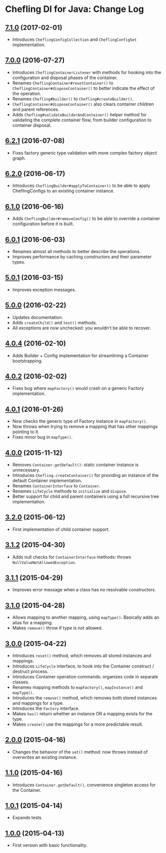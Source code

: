 # Chefling DI for Java: Change Log

## [7.1.0](../../tree/v7.1.0) (2017-02-01)

- Introduces `CheflingConfigCollection` and `CheflingConfigSet` implementation.

## [7.0.0](../../tree/v7.0.0) (2016-07-27)

- Introduces `CheflingContainerListener` with methods for hooking into the configuration and
disposal phases of the container.
- Renames `CheflingContainer#resetContainer()` to `CheflingContainer#disposeContainer()` to better
indicate the effect of the operation.
- Renames `Chefling#builder()` to `Chefling#createBuilder()`.
- `CheflingContainer#disposeContainer()` also clears container children and parent references.
- Adds `Chefling#validateBuilderAndContainer()` helper method for validating the complete container
flow, from builder configuration to container disposal.

## [6.2.1](../../tree/v6.2.1) (2016-07-08)

- Fixes factory generic type validation with more complex factory object graph.

## [6.2.0](../../tree/v6.2.0) (2016-06-17)

- Introduces `CheflingBuilder#applyToContainer()` to be able to apply CheflingConfigs to an existing
container instance.

## [6.1.0](../../tree/v6.1.0) (2016-06-16)

- Adds `CheflingBuilder#removeConfig()` to be able to override a container configuration before it
is built.

## [6.0.1](../../tree/v6.0.1) (2016-06-03)

- Renames almost all methods to better describe the operations.
- Improves performance by caching constructors and their parameter types.

## [5.0.1](../../tree/v5.0.1) (2016-03-15)

- Improves exception messages.

## [5.0.0](../../tree/v5.0.0) (2016-02-22)

- Updates documentation.
- Adds `createChild()` and `test()` methods.
- All exceptions are now unchecked: you wouldn't be able to recover.

## [4.0.4](../../tree/v4.0.4) (2016-02-10)

- Adds Builder + Config implementation for streamlining a Container bootstrapping.

## [4.0.2](../../tree/v4.0.2) (2016-02-02)

- Fixes bug where `mapFactory()` would crash on a generic Factory implementation.

## [4.0.1](../../tree/v4.0.1) (2016-01-26)

- Now checks the generic type of Factory instance in `mapFactory()`.
- Now throws when trying to remove a mapping that has other mappings pointing to it.
- Fixes minor bug in `mapType()`.

## [4.0.0](../../tree/v4.0.0) (2015-11-12)

- Removes `Container.getDefault()`: static container instance is unnecessary.
- Introduces `Chefling.createContainer()` for providing an instance of the default Container
implementation.
- Renames `ContainerInterface` to `Container`.
- Renames `LifeCycle` methods to `initialize` and `dispose`.
- Better support for child and parent containers using a full recursive tree implementation.

## [3.2.0](../../tree/v3.2.0) (2015-06-12)

- First implementation of child container support.

## [3.1.2](../../tree/v3.1.2) (2015-04-30)

- Adds null checks for `ContainerInterface` methods: throws `NullValueNotAllowedException`.

## [3.1.1](../../tree/v3.1.1) (2015-04-29)

- Improves error message when a class has no resolvable constructors.

## [3.1.0](../../tree/v3.1.0) (2015-04-28)

- Allows mapping to another mapping, using `mapType()`. Basically adds an alias for a mapping.
- Makes `remove()` throw if type is not allowed.

## [3.0.0](../../tree/v3.0.0) (2015-04-22)

- Introduces `reset()` method, which removes all stored instances and mappings.
- Introduces `LifeCycle` interface, to hook into the Container construct / destruct process.
- Introduces Container operation commands: organizes code in separate classes.
- Renames mapping methods to `mapFactory()`, `mapInstance()` and `mapType()`.
- Introduces the `remove()` method, which removes both stored instances and mappings for a type.
- Introduces the `Factory` interface.
- Makes `has()` return whether an instance OR a mapping exists for the type.
- Makes `create()` use the mappings for a more predictable result.

## [2.0.0](../../tree/v2.0.0) (2015-04-16)

- Changes the behavior of the `set()` method: now throws instead of overwrites an existing instance.

## [1.1.0](../../tree/v1.1.0) (2015-04-16)

- Introduces `Container.getDefault()`, convenience singleton access for the Container.

## [1.0.1](../../tree/v1.0.1) (2015-04-14)

- Expands tests.

## [1.0.0](../../tree/v1.0.0) (2015-04-13)

- First version with basic functionality.

